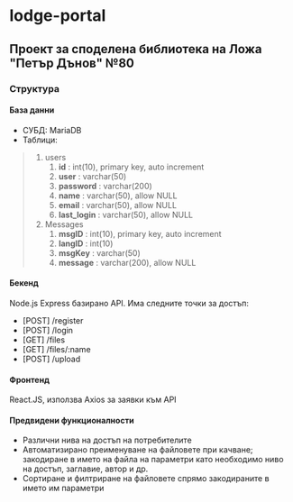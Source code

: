 # lodge-portal

## Проект за споделена библиотека на Ложа "Петър Дънов" №80

### Структура

#### База данни

* СУБД: MariaDB
* Таблици:
>    1. users
>        1.    **id**          : int(10), primary key, auto increment
>        2.    **user**        : varchar(50)
>        3.    **password**    : varchar(200)
>        4.    **name**        : varchar(50), allow NULL
>        5.    **email**       : varchar(50), allow NULL
>        6.    **last_login**  : varchar(50), allow NULL
>    2. Messages
>        1.    **msgID**       : int(10), primary key, auto increment
>        2.    **langID**      : int(10)
>        3.    **msgKey**      : varchar(50)
>        4.    **message**     : varchar(200), allow NULL

#### Бекенд

Node.js Express базирано API. Има следните точки за достъп:

* [POST] /register
* [POST] /login
* [GET] /files
* [GET] /files/:name
* [POST] /upload

#### Фронтенд

React.JS, използва Axios за заявки към API


#### Предвидени функционалности

* Различни нива на достъп на потребителите
* Автоматизирано преименуване на файловете при качване; закодиране в името на файла на параметри като необходимо ниво на достъп, заглавие, автор и др. 
* Сортиране и филтриране на файловете спрямо закодираните в името им параметри

